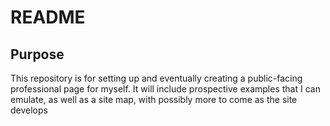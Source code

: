 # README

## Purpose

This repository is for setting up and eventually creating a public-facing professional page for myself. It will include prospective examples that I can emulate, as well as a site map, with possibly more to come as the site develops
